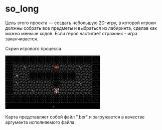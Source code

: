 # so_long

Цель этого проекта — создать небольшую 2D-игру, в которой игроки должны собрать все предметы и выбраться из лабиринта, сделав как можно меньше ходов. Если героя настигает стражник - игра заканчивается.

Скрин игрового процесса.

<img src="screen.png" alt="drawing" width="60%"/>

Карта представляет собой файл ".ber" и загружается в качестве аргумента исполняемого файла.
